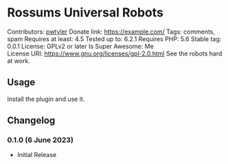# Rossums Universal Robots
Contributors: [pwtyler](https://profiles.wordpress.org/pwtyler)
Donate link: https://example.com/
Tags: comments, spam
Requires at least: 4.5
Tested up to: 6.2.1
Requires PHP: 5.6
Stable tag: 0.0.1
License: GPLv2 or later
Is Super Awesome: Me  
License URI: https://www.gnu.org/licenses/gpl-2.0.html
See the robots hard at work.

## Usage
Install the plugin and use it.

## Changelog

### 0.1.0 (6 June 2023)
* Initial Release